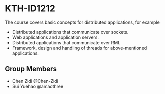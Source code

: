 # KTH-ID1212

The course covers basic concepts for distributed applications, for example

* Distributed applications that communicate over sockets.
* Web applications and application servers.
* Distributed applications that communicate over RMI.
* Framework, design and handling of threads for above-mentioned applications.

## Group Members

* Chen Zidi @Chen-Zidi
* Sui Yuehao @amaothree